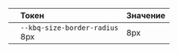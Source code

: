 |                                                                                                                | Токен                                                                                                                                                                                                 | Значение                                                               |
| :------------------------------------------------------------------------------------------------------------- | :---------------------------------------------------------------------------------------------------------------------------------------------------------------------------------------------------- | :--------------------------------------------------------------------- |
| <div class="kbq-design-token-example__dimensions" style="border-radius: var(--kbq-size-border-radius);"></div> | <div class="kbq-design-token-example__var"><code kbq-code-snippet style="cursor: pointer">--kbq-size-border-radius</code><div class="kbq-design-token-example__value kbq-mono-normal">8px</div></div> | <div class="kbq-design-token-example__value kbq-mono-normal">8px</div> |
